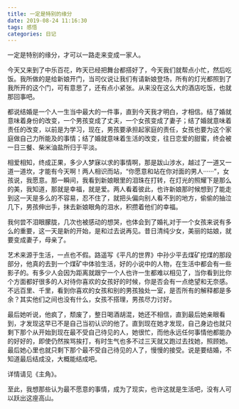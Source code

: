 ```yaml
---
title: 一定是特别的缘分
date: 2019-08-24 11:16:30
tags: 感悟
categories: 日记
---
```

一定是特别的缘分，才可以一路走来变成一家人。<!--more-->

今天又来到了中乐百花，昨天已经把舞台都搭好了，今天我们就帮点小忙，然后吃饭。我所做的是给新娘开门，当司仪说让我们有请新娘登场，所有的灯光都照到了我所开的这个门，可有意思了，还有点小紧张。从来没在这么大的酒店吃饭，也就那回事吧。

都说结婚是一个人一生当中最大的一件事，直到今天我才明白，才相信。结了婚就意味着身份的改变，一个男孩变成了丈夫，一个女孩变成了妻子；结了婚就意味着责任的改变，以前是为学习，现在，男孩要承担起家庭的责任，女孩也要为这个家庭做自己力所能及的事情；结了婚就意味着生活的改变，往日恋爱的甜蜜，终会被一日三餐、柴米油盐所归于平淡。

相爱相知，终成正果，多少人梦寐以求的事情啊，那是跋山涉水，越过了一道又一道一道坎，才能有今天啊！两人相识而站，“你愿意和站在你对面的男人······”，女孩说，我愿意。那一瞬间，我看到新娘眼里的泪珠在打转，在灯光的照耀下是那么的美，我知道，那就是幸福，就是爱。两人看着彼此，也许新娘那时候想到了能走到这一天是多么的不容易，忍不住了，就把头偏向别人看不到的地方，偷偷的抽泣几下，男孩伸出手，抹去新娘眼角的泪水，积攒着他们的幸福。

我何尝不泪眼朦胧，几次也被感动的想哭，也体会到了婚礼对于一个女孩来说有多么的重要，这一天是新的开始，是和过去说再见。昔日清纯少女，美丽的姑娘，就要变成妻子，母亲了。

艺术来源于生活，一点也不假。路遥写《平凡的世界》中孙少平去煤矿挖煤的那段部分，他真的去到一个煤矿中体验生活，好的小说中的人物，在生活中都会有一些影子的。有多少人会因为距离就跟宁一个人也许一生都难以相见了，当你看到比你个方面都好很多的人对待你喜欢的女孩好的时候，你是否会有一点绝望和无奈感。不远百里、千里，看到你喜欢的女孩和别的男孩独处一室，是否所有的解释都是多余？其实他们之间也没有什么，女孩不搭理，男孩尽力讨好。

最后她听说，他疯了，颓废了，整日喝酒胡混，她还不相信，直到最后她亲眼看到，才发现这早已不是自己当初认识的他了。直到现在她才发现，自己身边也就只剩下那个从开始到现在最不受自己待见的人，她很忙，而他永远任何事情他都能办的好好的，即使仍然挨骂挨打，有时生气也多不过三天就又跑过去找她，照顾她。最后她心里也就只剩下那个最不受自己待见的人了，慢慢的接受。说是要结婚，不知道最后结成没，大概能结成吧。

详情请见《主角》。

至此，我想那些认为最不愿意的事情，成为了现实，也许这就是生活吧，没有人可以跃出这座高山。

